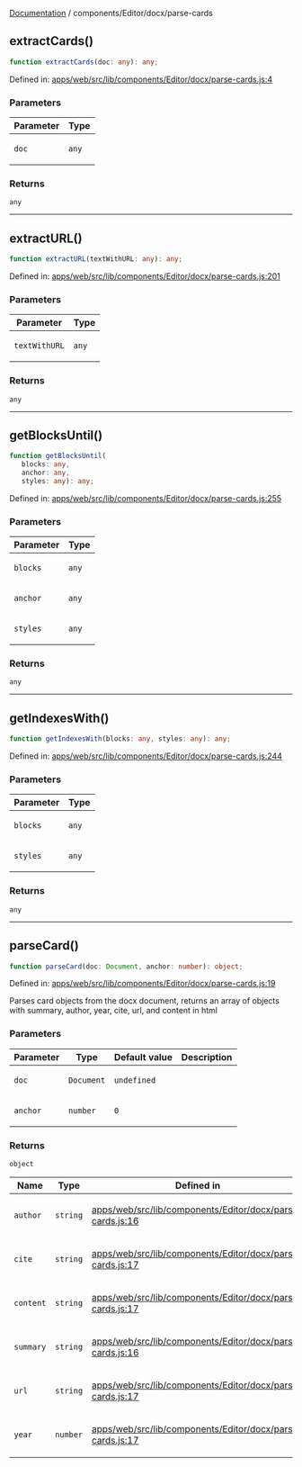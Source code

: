 [Documentation](../../../modules.md) / components/Editor/docx/parse-cards

## extractCards()

```ts
function extractCards(doc: any): any;
```

Defined in: [apps/web/src/lib/components/Editor/docx/parse-cards.js:4](https://github.com/vtempest/ai-research-agent/tree/master/apps/web/src/lib/components/Editor/docx/parse-cards.js#L4)

### Parameters

<table>
<thead>
<tr>
<th>Parameter</th>
<th>Type</th>
</tr>
</thead>
<tbody>
<tr>
<td>

`doc`

</td>
<td>

`any`

</td>
</tr>
</tbody>
</table>

### Returns

`any`

***

## extractURL()

```ts
function extractURL(textWithURL: any): any;
```

Defined in: [apps/web/src/lib/components/Editor/docx/parse-cards.js:201](https://github.com/vtempest/ai-research-agent/tree/master/apps/web/src/lib/components/Editor/docx/parse-cards.js#L201)

### Parameters

<table>
<thead>
<tr>
<th>Parameter</th>
<th>Type</th>
</tr>
</thead>
<tbody>
<tr>
<td>

`textWithURL`

</td>
<td>

`any`

</td>
</tr>
</tbody>
</table>

### Returns

`any`

***

## getBlocksUntil()

```ts
function getBlocksUntil(
   blocks: any, 
   anchor: any, 
   styles: any): any;
```

Defined in: [apps/web/src/lib/components/Editor/docx/parse-cards.js:255](https://github.com/vtempest/ai-research-agent/tree/master/apps/web/src/lib/components/Editor/docx/parse-cards.js#L255)

### Parameters

<table>
<thead>
<tr>
<th>Parameter</th>
<th>Type</th>
</tr>
</thead>
<tbody>
<tr>
<td>

`blocks`

</td>
<td>

`any`

</td>
</tr>
<tr>
<td>

`anchor`

</td>
<td>

`any`

</td>
</tr>
<tr>
<td>

`styles`

</td>
<td>

`any`

</td>
</tr>
</tbody>
</table>

### Returns

`any`

***

## getIndexesWith()

```ts
function getIndexesWith(blocks: any, styles: any): any;
```

Defined in: [apps/web/src/lib/components/Editor/docx/parse-cards.js:244](https://github.com/vtempest/ai-research-agent/tree/master/apps/web/src/lib/components/Editor/docx/parse-cards.js#L244)

### Parameters

<table>
<thead>
<tr>
<th>Parameter</th>
<th>Type</th>
</tr>
</thead>
<tbody>
<tr>
<td>

`blocks`

</td>
<td>

`any`

</td>
</tr>
<tr>
<td>

`styles`

</td>
<td>

`any`

</td>
</tr>
</tbody>
</table>

### Returns

`any`

***

## parseCard()

```ts
function parseCard(doc: Document, anchor: number): object;
```

Defined in: [apps/web/src/lib/components/Editor/docx/parse-cards.js:19](https://github.com/vtempest/ai-research-agent/tree/master/apps/web/src/lib/components/Editor/docx/parse-cards.js#L19)

Parses card objects from the docx document, 
returns an array of objects with summary, author, 
 year, cite, url, and content in html

### Parameters

<table>
<thead>
<tr>
<th>Parameter</th>
<th>Type</th>
<th>Default value</th>
<th>Description</th>
</tr>
</thead>
<tbody>
<tr>
<td>

`doc`

</td>
<td>

`Document`

</td>
<td>

`undefined`

</td>
<td>

</td>
</tr>
<tr>
<td>

`anchor`

</td>
<td>

`number`

</td>
<td>

`0`

</td>
<td>

</td>
</tr>
</tbody>
</table>

### Returns

`object`

<table>
<thead>
<tr>
<th>Name</th>
<th>Type</th>
<th>Defined in</th>
</tr>
</thead>
<tbody>
<tr>
<td>

`author`

</td>
<td>

`string`

</td>
<td>

[apps/web/src/lib/components/Editor/docx/parse-cards.js:16](https://github.com/vtempest/ai-research-agent/tree/master/apps/web/src/lib/components/Editor/docx/parse-cards.js#L16)

</td>
</tr>
<tr>
<td>

`cite`

</td>
<td>

`string`

</td>
<td>

[apps/web/src/lib/components/Editor/docx/parse-cards.js:17](https://github.com/vtempest/ai-research-agent/tree/master/apps/web/src/lib/components/Editor/docx/parse-cards.js#L17)

</td>
</tr>
<tr>
<td>

`content`

</td>
<td>

`string`

</td>
<td>

[apps/web/src/lib/components/Editor/docx/parse-cards.js:17](https://github.com/vtempest/ai-research-agent/tree/master/apps/web/src/lib/components/Editor/docx/parse-cards.js#L17)

</td>
</tr>
<tr>
<td>

`summary`

</td>
<td>

`string`

</td>
<td>

[apps/web/src/lib/components/Editor/docx/parse-cards.js:16](https://github.com/vtempest/ai-research-agent/tree/master/apps/web/src/lib/components/Editor/docx/parse-cards.js#L16)

</td>
</tr>
<tr>
<td>

`url`

</td>
<td>

`string`

</td>
<td>

[apps/web/src/lib/components/Editor/docx/parse-cards.js:17](https://github.com/vtempest/ai-research-agent/tree/master/apps/web/src/lib/components/Editor/docx/parse-cards.js#L17)

</td>
</tr>
<tr>
<td>

`year`

</td>
<td>

`number`

</td>
<td>

[apps/web/src/lib/components/Editor/docx/parse-cards.js:17](https://github.com/vtempest/ai-research-agent/tree/master/apps/web/src/lib/components/Editor/docx/parse-cards.js#L17)

</td>
</tr>
</tbody>
</table>
